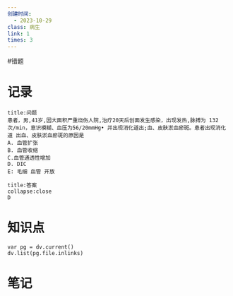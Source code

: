 ```yaml
---
创建时间:
  - 2023-10-29
class: 病生
link: 1
times: 3
---
```

#错题


记录
==
```ad-question
title:问题
患者，男,41岁,因大面积严重烧伤人院,治疗20天后创面发生感染，出现发热,脉搏为 132次/min，意识模糊、血压为56/20mmHg• 并出现消化道出;血、皮肤淤血瘀斑。患者出现消化道 出血、皮肤淤血瘀斑的原因是
A. 血管扩张
B. 血管收缩
C.血管通透性增加
D. DIC
E: 毛细 血管 开放
```

```ad-note
title:答案
collapse:close
D
```

知识点
==
```dataviewjs
var pg = dv.current()
dv.list(pg.file.inlinks)
```

笔记
==